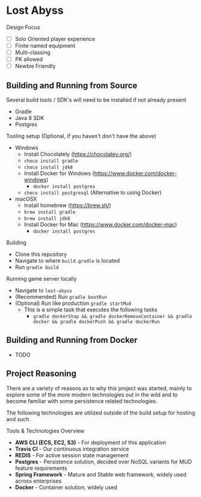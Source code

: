 # Lost Abyss

Design Focus
 - [ ] Solo Oriented player experience
 - [ ] Finite named equipment
 - [ ] Multi-classing
 - [ ] PK allowed
 - [ ] Newbie Friendly

## Building and Running from Source
Several build tools / SDK's will need to be installed if not already present
 - Gradle
 - Java 8 SDK
 - Postgres
 
Tooling setup (Optional, if you haven't don't have the above)
 - Windows
   - Install Chocolately (https://chocolatey.org/)
   - `choco install gradle`
   - `choco install jdk8`
   - Install Docker for Windows (https://www.docker.com/docker-windows)
     - `docker install postgres`
   - `choco install postgresql` (Alternative to using Docker)
 - macOSX
   - Install homebrew (https://brew.sh/)
   - `brew install gradle`
   - `brew install jdk8`
   - Install Docker for Mac (https://www.docker.com/docker-mac)
     - `docker install postgres`

Building
 - Clone this repository
 - Navigate to where `build.gradle` is located
 - Run `gradle build`

Running game server locally
 - Navigate to `lost-abyss`
 - (Recommended) Run `gradle bootRun`
 - (Optional) Run like production `gradle startMud`
   - This is a simple task that executes the following tasks
     - `gradle dockerStop && gradle dockerRemoveContainer && gradle docker && gradle dockerPush && gradle dockerRun`

## Building and Running from Docker
 - TODO

## Project Reasoning

There are a variety of reasons as to why this project was started, mainly to explore
some of the more modern technologies out in the wild and to become familiar with
some persistence related technologies.

The following technologies are utilized outside of the build setup for hosting and such.

Tools & Technologies Overview
 - **AWS CLI (ECS, EC2, S3)** - For deployment of this application
 - **Travis CI** - Our continuous integration service
 - **REDIS** - For active session state management
 - **Postgres** - Persistence solution, decided over NoSQL variants for MUD feature requirements
 - **Spring Framework** - Mature and Stable web framework, widely used across enterprises
 - **Docker** - Container solution, widely used